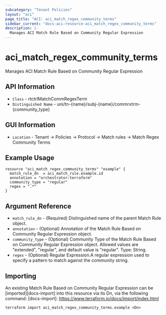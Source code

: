 ```yaml
---
subcategory: "Tenant Policies"
layout: "aci"
page_title: "ACI: aci_match_regex_community_terms"
sidebar_current: "docs-aci-resource-aci_match_regex_community_terms"
description: |-
  Manages ACI Match Rule Based on Community Regular Expression
---
```


# aci_match_regex_community_terms #

Manages ACI Match Rule Based on Community Regular Expression

## API Information ##

* `Class` - rtctrlMatchCommRegexTerm
* `Distinguished Name` - uni/tn-{name}/subj-{name}/commrxtrm-{community_type}

## GUI Information ##

* `Location` - Tenant -> Policies -> Protocol -> Match rules ->  Match Regex Community Terms


## Example Usage ##

```hcl
resource "aci_match_regex_community_terms" "example" {
  match_rule_dn  = aci_match_rule.example.id
  annotation = "orchestrator:terraform"
  community_type = "regular"
  regex = ".*"
}
```

## Argument Reference ##

* `match_rule_dn` - (Required) Distinguished name of the parent Match Rule object.
* `annotation` - (Optional) Annotation of the Match Rule Based on Community Regular Expression object.
* `community_type` - (Optional) Community Type of the Match Rule Based on Community Regular Expression object. Allowed values are "extended", "regular", and default value is "regular". Type: String.
* `regex` - (Optional) Regular Expression.A regular expression used to specify a pattern to match against the community string.


## Importing ##

An existing Match Rule Based on Community Regular Expression can be [imported][docs-import] into this resource via its Dn, via the following command:
[docs-import]: https://www.terraform.io/docs/import/index.html


```
terraform import aci_match_regex_community_terms.example <Dn>
```